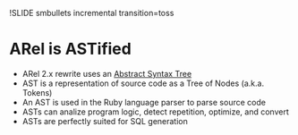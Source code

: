 !SLIDE smbullets incremental transition=toss
# ARel is ASTified #

* ARel 2.x rewrite uses an [Abstract Syntax Tree](http://en.wikipedia.org/wiki/Abstract_syntax_tree)
* AST is a representation of source code as a Tree of Nodes (a.k.a. Tokens)
* An AST is used in the Ruby language parser to parse source code 
* ASTs can analize program logic, detect repetition, optimize, and convert
* ASTs are perfectly suited for SQL generation


